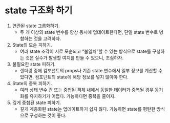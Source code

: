 # state 구조화 하기

1. 연관된 state 그룹화하기.
   - 두 개 이상의 state 변수를 항상 동시에 업데이트한다면, 단일 state 변수로 병합하는 것을 고려하자.
2. State의 모순 피하기.
   - 여러 state 조각이 서로 모순되고 “불일치”할 수 있는 방식으로 state를 구성하는 것은 실수가 발생할 여지를 만들 수 있으니, 조심하자.
3. 불필요한 state 피하기.
   - 렌더링 중에 컴포넌트의 props나 기존 state 변수에서 일부 정보를 계산할 수 있다면, 컴포넌트의 state에 해당 정보를 넣지 않아야 한다.
4. State의 중복 피하기.
   - 여러 상태 변수 간 또는 중첩된 객체 내에서 동일한 데이터가 중복될 경우 동기화를 유지하기가 어렵다. 가능하다면 중복을 줄이자.
5. 깊게 중첩된 state 피하기.
   - 깊게 계층화된 state는 업데이트하기 쉽지 않다. 가능하면 state를 평탄한 방식으로 구성하는 것이 좋다.
